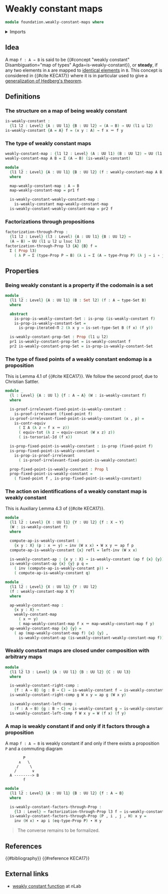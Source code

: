 # Weakly constant maps

```agda
module foundation.weakly-constant-maps where
```

<details><summary>Imports</summary>

```agda
open import foundation.action-on-identifications-functions
open import foundation.dependent-pair-types
open import foundation.fixed-points-endofunctions
open import foundation.identity-types
open import foundation.iterated-dependent-product-types
open import foundation.universe-levels

open import foundation-core.contractible-types
open import foundation-core.function-types
open import foundation-core.functoriality-dependent-pair-types
open import foundation-core.homotopies
open import foundation-core.propositions
open import foundation-core.sets
open import foundation-core.torsorial-type-families
```

</details>

## Idea

A map `f : A → B` is said to be
{{#concept "weakly constant" Disambiguation="map of types" Agda=is-weakly-constant}},
or **steady**, if any two elements in `A` are mapped to
[identical elements](foundation-core.identity-types.md) in `B`. This concept is
considered in {{#cite KECA17}} where it is in particular used to give a
[generalization of Hedberg's theorem](foundation.generalized-hedbergs-theorem.md).

## Definitions

### The structure on a map of being weakly constant

```agda
is-weakly-constant :
  {l1 l2 : Level} {A : UU l1} {B : UU l2} → (A → B) → UU (l1 ⊔ l2)
is-weakly-constant {A = A} f = (x y : A) → f x ＝ f y
```

### The type of weakly constant maps

```agda
weakly-constant-map : {l1 l2 : Level} (A : UU l1) (B : UU l2) → UU (l1 ⊔ l2)
weakly-constant-map A B = Σ (A → B) (is-weakly-constant)

module _
  {l1 l2 : Level} {A : UU l1} {B : UU l2} (f : weakly-constant-map A B)
  where

  map-weakly-constant-map : A → B
  map-weakly-constant-map = pr1 f

  is-weakly-constant-weakly-constant-map :
    is-weakly-constant map-weakly-constant-map
  is-weakly-constant-weakly-constant-map = pr2 f
```

### Factorizations through propositions

```agda
factorization-through-Prop :
  {l1 l2 : Level} (l3 : Level) {A : UU l1} {B : UU l2} →
  (A → B) → UU (l1 ⊔ l2 ⊔ lsuc l3)
factorization-through-Prop l3 {A} {B} f =
  Σ ( Prop l3)
    ( λ P → Σ (type-Prop P → B) (λ i → Σ (A → type-Prop P) (λ j → i ∘ j ~ f)))
```

## Properties

### Being weakly constant is a property if the codomain is a set

```agda
module _
  {l1 l2 : Level} {A : UU l1} (B : Set l2) (f : A → type-Set B)
  where

  abstract
    is-prop-is-weakly-constant-Set : is-prop (is-weakly-constant f)
    is-prop-is-weakly-constant-Set =
      is-prop-iterated-Π 2 (λ x y → is-set-type-Set B (f x) (f y))

  is-weakly-constant-prop-Set : Prop (l1 ⊔ l2)
  pr1 is-weakly-constant-prop-Set = is-weakly-constant f
  pr2 is-weakly-constant-prop-Set = is-prop-is-weakly-constant-Set
```

### The type of fixed points of a weakly constant endomap is a proposition

This is Lemma 4.1 of {{#cite KECA17}}. We follow the second proof, due to
Christian Sattler.

```agda
module _
  {l : Level} {A : UU l} {f : A → A} (W : is-weakly-constant f)
  where

  is-proof-irrelevant-fixed-point-is-weakly-constant :
    is-proof-irrelevant (fixed-point f)
  is-proof-irrelevant-fixed-point-is-weakly-constant (x , p) =
    is-contr-equiv
      ( Σ A (λ z → f x ＝ z))
      ( equiv-tot (λ z → equiv-concat (W x z) z))
      ( is-torsorial-Id (f x))

  is-prop-fixed-point-is-weakly-constant : is-prop (fixed-point f)
  is-prop-fixed-point-is-weakly-constant =
    is-prop-is-proof-irrelevant
      ( is-proof-irrelevant-fixed-point-is-weakly-constant)

  prop-fixed-point-is-weakly-constant : Prop l
  prop-fixed-point-is-weakly-constant =
    ( fixed-point f , is-prop-fixed-point-is-weakly-constant)
```

### The action on identifications of a weakly constant map is weakly constant

This is Auxiliary Lemma 4.3 of {{#cite KECA17}}.

```agda
module _
  {l1 l2 : Level} {X : UU l1} {Y : UU l2} {f : X → Y}
  (W : is-weakly-constant f)
  where

  compute-ap-is-weakly-constant :
    {x y : X} (p : x ＝ y) → inv (W x x) ∙ W x y ＝ ap f p
  compute-ap-is-weakly-constant {x} refl = left-inv (W x x)

  is-weakly-constant-ap : {x y : X} → is-weakly-constant (ap f {x} {y})
  is-weakly-constant-ap {x} {y} p q =
    ( inv (compute-ap-is-weakly-constant p)) ∙
    ( compute-ap-is-weakly-constant q)

module _
  {l1 l2 : Level} {X : UU l1} {Y : UU l2}
  (f : weakly-constant-map X Y)
  where

  ap-weakly-constant-map :
    {x y : X} →
    weakly-constant-map
      ( x ＝ y)
      ( map-weakly-constant-map f x ＝ map-weakly-constant-map f y)
  ap-weakly-constant-map {x} {y} =
    ( ap (map-weakly-constant-map f) {x} {y} ,
      is-weakly-constant-ap (is-weakly-constant-weakly-constant-map f))
```

### Weakly constant maps are closed under composition with arbitrary maps

```agda
module _
  {l1 l2 l3 : Level} {A : UU l1} {B : UU l2} {C : UU l3}
  where

  is-weakly-constant-right-comp :
    {f : A → B} (g : B → C) → is-weakly-constant f → is-weakly-constant (g ∘ f)
  is-weakly-constant-right-comp g W x y = ap g (W x y)

  is-weakly-constant-left-comp :
    (f : A → B) {g : B → C} → is-weakly-constant g → is-weakly-constant (g ∘ f)
  is-weakly-constant-left-comp f W x y = W (f x) (f y)
```

### A map is weakly constant if and only if it factors through a proposition

A map `f : A → B` is weakly constant if and only if there exists a proposition
`P` and a commuting diagram

```text
        P
      ∧   \
     /     \
    /       ∨
  A --------> B
        f
```

```agda
module _
  {l1 l2 : Level} {A : UU l1} {B : UU l2} {f : A → B}
  where

  is-weakly-constant-factors-through-Prop :
    {l3 : Level} → factorization-through-Prop l3 f → is-weakly-constant f
  is-weakly-constant-factors-through-Prop (P , i , j , H) x y =
    inv (H x) ∙ ap i (eq-type-Prop P) ∙ H y
```

> The converse remains to be formalized.

## References

{{#bibliography}} {{#reference KECA17}}

## External links

- [weakly constant function](https://ncatlab.org/nlab/show/weakly+constant+function)
  at $n$Lab

